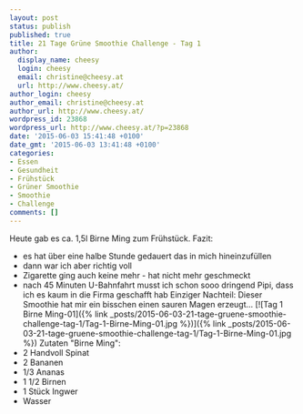 ```yaml
---
layout: post
status: publish
published: true
title: 21 Tage Grüne Smoothie Challenge - Tag 1
author:
  display_name: cheesy
  login: cheesy
  email: christine@cheesy.at
  url: http://www.cheesy.at/
author_login: cheesy
author_email: christine@cheesy.at
author_url: http://www.cheesy.at/
wordpress_id: 23868
wordpress_url: http://www.cheesy.at/?p=23868
date: '2015-06-03 15:41:48 +0100'
date_gmt: '2015-06-03 13:41:48 +0100'
categories:
- Essen
- Gesundheit
- Frühstück
- Grüner Smoothie
- Smoothie
- Challenge
comments: []
---
```

Heute gab es ca. 1,5l Birne Ming zum Frühstück.
Fazit:
- es hat über eine halbe Stunde gedauert das in mich hineinzufüllen
- dann war ich aber richtig voll
- Zigarette ging auch keine mehr - hat nicht mehr geschmeckt
- nach 45 Minuten U-Bahnfahrt musst ich schon sooo dringend Pipi, dass ich es kaum in die Firma geschafft hab
Einziger Nachteil: Dieser Smoothie hat mir ein bisschen einen sauren Magen erzeugt...
[![Tag 1 Birne Ming-01]({% link _posts/2015-06-03-21-tage-gruene-smoothie-challenge-tag-1/Tag-1-Birne-Ming-01.jpg %})]({% link _posts/2015-06-03-21-tage-gruene-smoothie-challenge-tag-1/Tag-1-Birne-Ming-01.jpg %})
Zutaten "Birne Ming":
- 2 Handvoll Spinat
- 2 Bananen
- 1/3 Ananas
- 1 1/2 Birnen
- 1 Stück Ingwer
- Wasser
